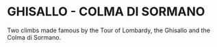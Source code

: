 # GHISALLO - COLMA DI SORMANO

Two climbs made famous by the Tour of Lombardy, the Ghisallo and the Colma di Sormano.